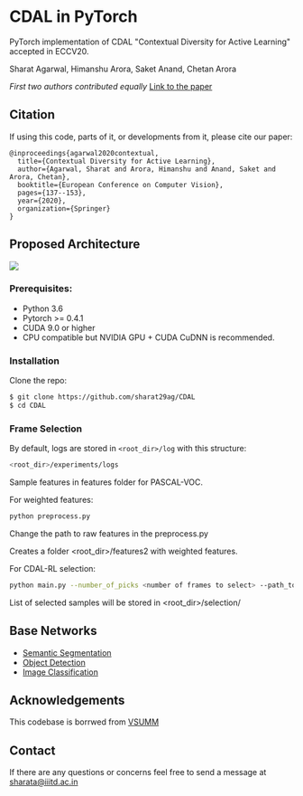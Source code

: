# CDAL in PyTorch
PyTorch implementation of CDAL "Contextual Diversity for Active Learning" accepted in ECCV20.

Sharat Agarwal, Himanshu Arora, Saket Anand, Chetan Arora 

*First two authors contributed equally*
[Link to the paper](https://arxiv.org/pdf/2008.05723.pdf) 


## Citation
If using this code, parts of it, or developments from it, please cite our paper:
```
@inproceedings{agarwal2020contextual,
  title={Contextual Diversity for Active Learning},
  author={Agarwal, Sharat and Arora, Himanshu and Anand, Saket and Arora, Chetan},
  booktitle={European Conference on Computer Vision},
  pages={137--153},
  year={2020},
  organization={Springer}
}
```
## Proposed Architecture
![](./images/work_flow.jpg)

### Prerequisites:
* Python 3.6
* Pytorch >= 0.4.1
* CUDA 9.0 or higher
* CPU compatible but NVIDIA GPU + CUDA CuDNN is recommended.

### Installation
Clone the repo:
```bash
$ git clone https://github.com/sharat29ag/CDAL
$ cd CDAL
```
### Frame Selection
By default, logs are stored in ```<root_dir>/log``` with this structure:
```bash
<root_dir>/experiments/logs
```
Sample features in features folder for PASCAL-VOC.

For weighted features:
```bash
python preprocess.py
```
Change the path to raw features in the preprocess.py

Creates a folder <root_dir>/features2 with weighted features.

For CDAL-RL selection:
```bash
python main.py --number_of_picks <number of frames to select> --path_to_features <path to weighted features> --classes <number of classes in dataset> --gpu 1 --save-dir log/summe-split0 --start_idx 0
```
List of selected samples will be stored in <root_dir>/selection/

## Base Networks
- [Semantic Segmentation](https://github.com/fyu/drn)
- [Object Detection](https://github.com/amdegroot/ssd.pytorch)
- [Image Classification](https://github.com/kuangliu/pytorch-cifar)

## Acknowledgements
This codebase is borrwed from [VSUMM](https://github.com/KaiyangZhou/pytorch-vsumm-reinforce)

## Contact
If there are any questions or concerns feel free to send a message at sharata@iiitd.ac.in

